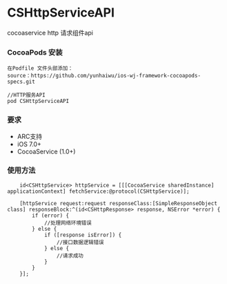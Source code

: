 # CSHttpServiceAPI

cocoaservice http 请求组件api

### CocoaPods 安装

```
在Podfile 文件头部添加：
source：https://github.com/yunhaiwu/ios-wj-framework-cocoapods-specs.git

//HTTP服务API
pod CSHttpServiceAPI

```

### 要求
* ARC支持
* iOS 7.0+
* CocoaService (1.0+)

### 使用方法

```
    id<CSHttpService> httpService = [[[CocoaService sharedInstance] applicationContext] fetchService:@protocol(CSHttpService)];
    
    [httpService request:request responseClass:[SimpleResponseObject class] responseBlock:^(id<CSHttpResponse> response, NSError *error) {
        if (error) {
            //处理网络环境错误
        } else {
            if ([response isError]) {
                //接口数据逻辑错误
            } else {
                //请求成功
            }
        }
    }];

```
